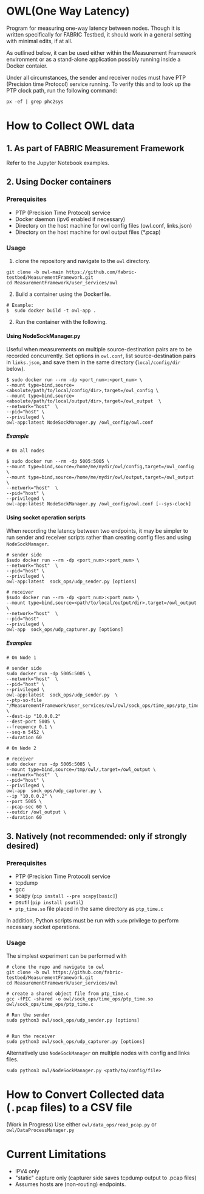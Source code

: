 # OWL(One Way Latency)

Program for measuring one-way latency between nodes. Though it is written 
specifically for FABRIC Testbed, it should work in a general setting with 
minimal edits, if at all.

As outlined below, it can be used either within the Measurement Framework
environment or as a stand-alone application possibly running inside a Docker
contaier.

Under all circumstances, the sender and receiver nodes must have PTP (Precision
time Protocol) service running. To verify this and to look up the PTP clock path, 
run the following command:

```
px -ef | grep phc2sys
```


# How to Collect OWL data

## 1. As part of FABRIC Measurement Framework

Refer to the Jupyter Notebook examples.


## 2. Using Docker containers

### Prerequisites

- PTP (Precision Time Protocol) service
- Docker daemon (ipv6 enabled if necessary)
- Directory on the host machine for owl config files (owl.conf, links.json)
- Directory on the host machine for owl output files (\*.pcap)

### Usage

1. clone the repository and navigate to the `owl` directory.

```
git clone -b owl-main https://github.com/fabric-testbed/MeasurementFramework.git
cd MeasurementFramework/user_services/owl
```

2. Build a container using the Dockerfile. 

```
# Example:
$  sudo docker build -t owl-app .
```

2. Run the container with the following.


#### Using NodeSockManager.py

Useful when measurements on multiple source-destination pairs are to be recorded
concurrently. Set options in `owl.conf`, list source-destination pairs in `links.json`,
and save them in the same directory (`local/config/dir` below).  

```
$ sudo docker run --rm -dp <port_num>:<port_num> \
--mount type=bind,source=<absolute/path/to/local/config/dir>,target=/owl_config \
--mount type=bind,source=<absolute/path/to/local/output/dir>,target=/owl_output  \
--network="host"  \
--pid="host" \
--privileged \
owl-app:latest NodeSockManager.py /owl_config/owl.conf
```

##### Example

```
# On all nodes

$ sudo docker run --rm -dp 5005:5005 \
--mount type=bind,source=/home/me/mydir/owl/config,target=/owl_config \
--mount type=bind,source=/home/me/mydir/owl/output,target=/owl_output  \
--network="host"  \
--pid="host" \
--privileged \
owl-app:latest NodeSockManager.py /owl_config/owl.conf [--sys-clock]

```

#### Using socket operation scripts

When recording the latency between two endpoints, it may be simpler to run sender
and receiver scripts rather than creating config files and using `NodeSockManager`.

```
# sender side
$sudo docker run --rm -dp <port_num>:<port_num> \
--network="host"  \
--pid="host" \
--privileged \
owl-app:latest  sock_ops/udp_sender.py [options]

# receiver 
$sudo docker run --rm -dp <port_num>:<port_num> \
--mount type=bind,source=<path/to/local/output/dir>,target=/owl_output \
--network="host"  \
--pid="host"
--privileged \
owl-app  sock_ops/udp_capturer.py [options]
```

##### Examples

```
# On Node 1

# sender side
sudo docker run -dp 5005:5005 \
--network="host"  \
--pid="host" \
--privileged \
owl-app:latest  sock_ops/udp_sender.py  \
--ptp-so-file "/MeasurementFramework/user_services/owl/owl/sock_ops/time_ops/ptp_time.so" \
--dest-ip "10.0.0.2" 
--dest-port 5005 \
--frequency 0.1 \
--seq-n 5452 \
--duration 60

# On Node 2

# receiver
sudo docker run -dp 5005:5005 \
--mount type=bind,source=/tmp/owl/,target=/owl_output \
--network="host"  \
--pid="host" \
--privileged \
owl-app  sock_ops/udp_capturer.py \
--ip "10.0.0.2" \
--port 5005 \
--pcap-sec 60 \
--outdir /owl_output \
--duration 60
```


## 3. Natively (not recommended: only if strongly desired)

### Prerequisites
- PTP (Precision Time Protocol) service 
- tcpdump
- gcc
- scapy (`pip install --pre scapy[basic]`)
- psutil (`pip install psutil`)
- `ptp_time.so` file placed in the same directory as `ptp_time.c`

In addition, Python scripts must be run with `sudo` privilege to perform 
necessary socket operations.

### Usage

The simplest experiment can be performed with 

```
# clone the repo and navigate to owl
git clone -b owl https://github.com/fabric-testbed/MeasurementFramework.git
cd MeasurementFramework/user_services/owl

# create a shared object file from ptp_time.c
gcc -fPIC -shared -o owl/sock_ops/time_ops/ptp_time.so owl/sock_ops/time_ops/ptp_time.c

# Run the sender 
sudo python3 owl/sock_ops/udp_sender.py [options]


# Run the receiver
sudo python3 owl/sock_ops/udp_capturer.py [options]

```

Alternatively use `NodeSockManager` on multiple nodes with config and links files.

```
sudo python3 owl/NodeSockManager.py <path/to/config/file>
```

# How to Convert Collected data (`.pcap` files) to a CSV file  

(Work in Progress)
Use either `owl/data_ops/read_pcap.py` or `owl/DataProcessManager.py`



# Current Limitations
- IPV4 only
- "static" capture only (capturer side saves tcpdump output to .pcap files)
- Assumes hosts are (non-routing) endpoints.


